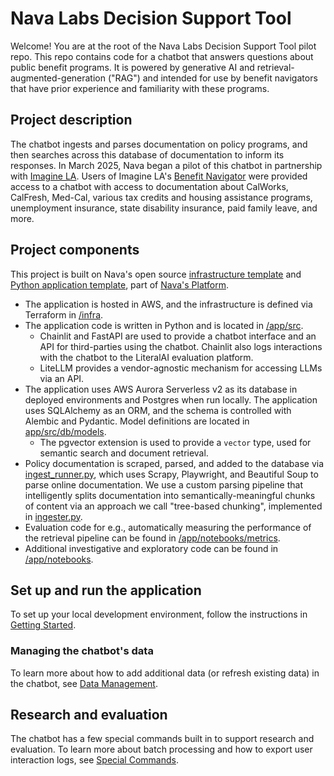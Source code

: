 # Nava Labs Decision Support Tool

Welcome! You are at the root of the Nava Labs Decision Support Tool pilot repo. This repo contains code for a chatbot that answers questions about public benefit programs. It is powered by generative AI and retrieval-augmented-generation ("RAG") and intended for use by benefit navigators that have prior experience and familiarity with these programs.

## Project description

The chatbot ingests and parses documentation on policy programs, and then searches across this database of documentation to inform its responses. In March 2025, Nava began a pilot of this chatbot in partnership with [Imagine LA](https://www.imaginela.org/). Users of Imagine LA's [Benefit Navigator](https://www.imaginela.org/benefit-navigator) were provided access to a chatbot with access to documentation about CalWorks, CalFresh, Med-Cal, various tax credits and housing assistance programs, unemployment insurance, state disability insurance, paid family leave, and more.

## Project components

This project is built on Nava's open source [infrastructure template](https://github.com/navapbc/template-infra) and [Python application template](https://github.com/navapbc/template-application-flask/), part of [Nava's Platform](https://github.com/navapbc/platform).

 - The application is hosted in AWS, and the infrastructure is defined via Terraform in [/infra](https://github.com/navapbc/labs-decision-support-tool/tree/main/infra).
 - The application code is written in Python and is located in [/app/src](https://github.com/navapbc/labs-decision-support-tool/tree/main/app/src).
   - Chainlit and FastAPI are used to provide a chatbot interface and an API for third-parties using the chatbot. Chainlit also logs interactions with the chatbot to the LiteralAI evaluation platform.
   - LiteLLM provides a vendor-agnostic mechanism for accessing LLMs via an API.
 - The application uses AWS Aurora Serverless v2 as its database in deployed environments and Postgres when run locally. The application uses SQLAlchemy as an ORM, and the schema is controlled with Alembic and Pydantic. Model definitions are located in [app/src/db/models](https://github.com/navapbc/labs-decision-support-tool/tree/main/app/src/db/models).
   - The pgvector extension is used to provide a `vector` type, used for semantic search and document retrieval.
 - Policy documentation is scraped, parsed, and added to the database via [ingest_runner.py](https://github.com/navapbc/labs-decision-support-tool/blob/kb/docs/app/src/ingest_runner.py), which uses Scrapy, Playwright, and Beautiful Soup to parse online documentation. We use a custom parsing pipeline that intelligently splits documentation into semantically-meaningful chunks of content via an approach we call "tree-based chunking", implemented in [ingester.py](https://github.com/navapbc/labs-decision-support-tool/blob/kb/docs/app/src/ingester.py).
 - Evaluation code for e.g., automatically measuring the performance of the retrieval pipeline can be found in [/app/notebooks/metrics](https://github.com/navapbc/labs-decision-support-tool/tree/main/app/notebooks/metrics).
 - Additional investigative and exploratory code can be found in [/app/notebooks](https://github.com/navapbc/labs-decision-support-tool/tree/main/app/notebooks).

## Set up and run the application

To set up your local development environment, follow the instructions in [Getting Started](docs/app/getting-started.md).

### Managing the chatbot's data

To learn more about how to add additional data (or refresh existing data) in the chatbot, see [Data Management](docs/data-management.md).

## Research and evaluation

The chatbot has a few special commands built in to support research and evaluation. To learn more about batch processing and how to export user interaction logs, see [Special Commands](docs/special-commands.md).